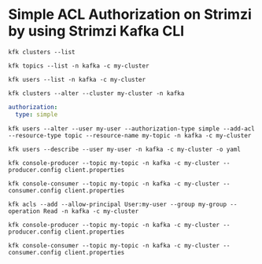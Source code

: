 # Simple ACL Authorization on Strimzi by using Strimzi Kafka CLI

```shell
kfk clusters --list
```

```shell
kfk topics --list -n kafka -c my-cluster
```

```shell
kfk users --list -n kafka -c my-cluster
```

```shell
kfk clusters --alter --cluster my-cluster -n kafka
```

```yaml
authorization:
  type: simple
```

```shell
kfk users --alter --user my-user --authorization-type simple --add-acl --resource-type topic --resource-name my-topic -n kafka -c my-cluster
```

```shell
kfk users --describe --user my-user -n kafka -c my-cluster -o yaml
```

```shell
kfk console-producer --topic my-topic -n kafka -c my-cluster --producer.config client.properties
```

```shell
kfk console-consumer --topic my-topic -n kafka -c my-cluster --consumer.config client.properties
```

```shell
kfk acls --add --allow-principal User:my-user --group my-group --operation Read -n kafka -c my-cluster
```

```shell
kfk console-producer --topic my-topic -n kafka -c my-cluster --producer.config client.properties
```

```shell
kfk console-consumer --topic my-topic -n kafka -c my-cluster --consumer.config client.properties
```
